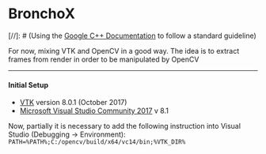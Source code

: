 BronchoX
===================
[//]: # (Using the [<i class="icon-file"></i> Google C++ Documentation](https://google.github.io/styleguide/cppguide.html)
to follow a standard guideline)

For now, mixing VTK and OpenCV in a good way. The idea is to extract frames from render in order to be manipulated by OpenCV

----------
#### Initial Setup
- [VTK][1] version 8.0.1 (October 2017)
- [Microsoft Visual Studio Community 2017][2] v 8.1

Now, partially it is necessary to add the following instruction into Visual Studio (Debugging -> Environment):
`PATH=%PATH%;C:/opencv/build/x64/vc14/bin;%VTK_DIR%`

[1]: https://www.vtk.org
[2]: https://www.visualstudio.com/?sku=Community&rel=15